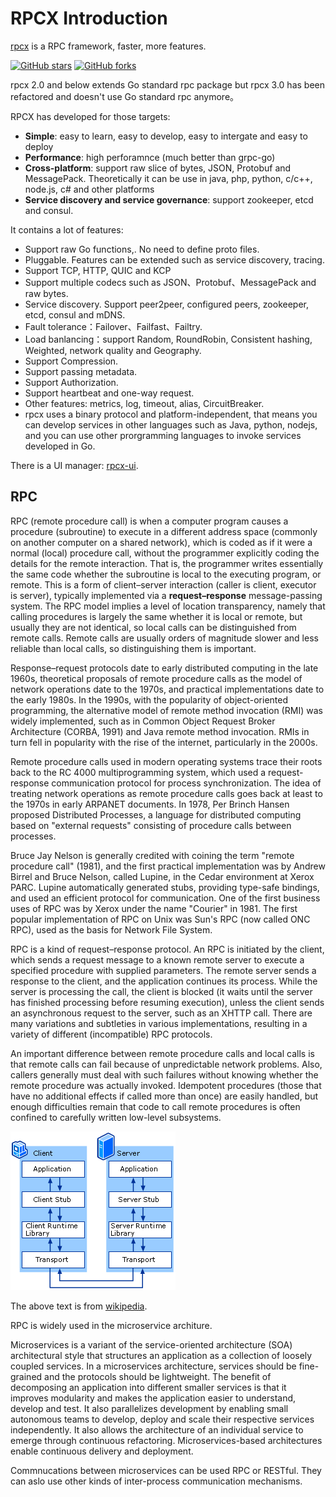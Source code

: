 # RPCX Introduction

[rpcx](http://rpcx.site) is a RPC framework, faster, more features.

[![GitHub stars](https://img.shields.io/github/stars/badges/shields.svg?style=social&logo=github&label=Stars)](https://github.com/smallnest/rpcx)  [![GitHub forks](https://img.shields.io/github/forks/badges/shields.svg?style=social&logo=github&label=Fork)](https://github.com/smallnest/rpcx)

rpcx 2.0 and below extends Go standard rpc package but rpcx 3.0 has been refactored and doesn't use Go standard rpc anymore。

RPCX has developed for those targets:

* **Simple**: easy to learn, easy to develop, easy to intergate and easy to deploy
* **Performance**: high perforamnce \(much better than grpc-go\)
* **Cross-platform**: support raw slice of bytes, JSON, Protobuf and MessagePack. Theoretically it can be use in java, php, python, c/c++, node.js, c\# and other platforms
* **Service discovery and service governance**: support zookeeper, etcd and consul.

It contains a lot of features:

* Support raw Go functions,. No need to define proto files.
* Pluggable. Features can be extended such as service discovery, tracing.
* Support TCP, HTTP, QUIC and KCP
* Support multiple codecs such as JSON、Protobuf、MessagePack and raw bytes.
* Service discovery. Support peer2peer, configured peers, zookeeper, etcd, consul and mDNS.
* Fault tolerance：Failover、Failfast、Failtry.
* Load banlancing：support Random, RoundRobin, Consistent hashing, Weighted, network quality and Geography.
* Support Compression.
* Support passing metadata.
* Support Authorization.
* Support heartbeat and one-way request.
* Other features: metrics, log, timeout, alias, CircuitBreaker.
* rpcx uses a binary protocol and platform-independent, that means you can develop services in other languages such as Java, python, nodejs, and you can use other prorgramming languages to invoke services developed in Go.

There is a UI manager: [rpcx-ui](https://github.com/smallnest/rpcx-ui).

## RPC

RPC \(remote procedure call\) is when a computer program causes a procedure \(subroutine\) to execute in a different address space \(commonly on another computer on a shared network\), which is coded as if it were a normal \(local\) procedure call, without the programmer explicitly coding the details for the remote interaction. That is, the programmer writes essentially the same code whether the subroutine is local to the executing program, or remote. This is a form of client–server interaction \(caller is client, executor is server\), typically implemented via a **request–response** message-passing system.  The RPC model implies a level of location transparency, namely that calling procedures is largely the same whether it is local or remote, but usually they are not identical, so local calls can be distinguished from remote calls. Remote calls are usually orders of magnitude slower and less reliable than local calls, so distinguishing them is important.

Response–request protocols date to early distributed computing in the late 1960s, theoretical proposals of remote procedure calls as the model of network operations date to the 1970s, and practical implementations date to the early 1980s. In the 1990s, with the popularity of object-oriented programming, the alternative model of remote method invocation \(RMI\) was widely implemented, such as in Common Object Request Broker Architecture \(CORBA, 1991\) and Java remote method invocation. RMIs in turn fell in popularity with the rise of the internet, particularly in the 2000s.

Remote procedure calls used in modern operating systems trace their roots back to the RC 4000 multiprogramming system, which used a request-response communication protocol for process synchronization. The idea of treating network operations as remote procedure calls goes back at least to the 1970s in early ARPANET documents. In 1978, Per Brinch Hansen proposed Distributed Processes, a language for distributed computing based on "external requests" consisting of procedure calls between processes.

Bruce Jay Nelson is generally credited with coining the term "remote procedure call" \(1981\), and the first practical implementation was by Andrew Birrel and Bruce Nelson, called Lupine, in the Cedar environment at Xerox PARC. Lupine automatically generated stubs, providing type-safe bindings, and used an efficient protocol for communication. One of the first business uses of RPC was by Xerox under the name "Courier" in 1981. The first popular implementation of RPC on Unix was Sun's RPC \(now called ONC RPC\), used as the basis for Network File System.

RPC is a kind of request–response protocol. An RPC is initiated by the client, which sends a request message to a known remote server to execute a specified procedure with supplied parameters. The remote server sends a response to the client, and the application continues its process. While the server is processing the call, the client is blocked \(it waits until the server has finished processing before resuming execution\), unless the client sends an asynchronous request to the server, such as an XHTTP call. There are many variations and subtleties in various implementations, resulting in a variety of different \(incompatible\) RPC protocols.

An important difference between remote procedure calls and local calls is that remote calls can fail because of unpredictable network problems. Also, callers generally must deal with such failures without knowing whether the remote procedure was actually invoked. Idempotent procedures \(those that have no additional effects if called more than once\) are easily handled, but enough difficulties remain that code to call remote procedures is often confined to carefully written low-level subsystems.

![from microsoft](RPC.gif "from microsoft")

The above text is from [wikipedia](https://en.wikipedia.org/wiki/RPC).

RPC is widely used in the microservice architure.

Microservices is a variant of the service-oriented architecture \(SOA\) architectural style that structures an application as a collection of loosely coupled services. In a microservices architecture, services should be fine-grained and the protocols should be lightweight. The benefit of decomposing an application into different smaller services is that it improves modularity and makes the application easier to understand, develop and test. It also parallelizes development by enabling small autonomous teams to develop, deploy and scale their respective services independently. It also allows the architecture of an individual service to emerge through continuous refactoring. Microservices-based architectures enable continuous delivery and deployment.

Commnucations between microservices can be used RPC or RESTful. They can aslo use other kinds of inter-process communication mechanisms.

